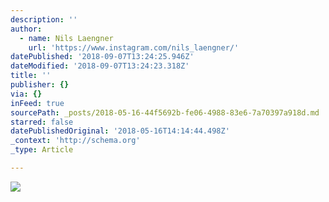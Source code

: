 ```yaml
---
description: ''
author:
  - name: Nils Laengner
    url: 'https://www.instagram.com/nils_laengner/'
datePublished: '2018-09-07T13:24:25.946Z'
dateModified: '2018-09-07T13:24:23.318Z'
title: ''
publisher: {}
via: {}
inFeed: true
sourcePath: _posts/2018-05-16-44f5692b-fe06-4988-83e6-7a70397a918d.md
starred: false
datePublishedOriginal: '2018-05-16T14:14:44.498Z'
_context: 'http://schema.org'
_type: Article

---
```

![](https://the-grid-user-content.s3-us-west-2.amazonaws.com/47e48935-f5c7-48fc-97c3-e7858013c2a2.jpg)